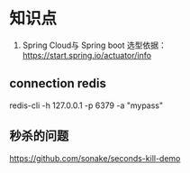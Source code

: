 # 知识点
1. Spring Cloud与 Spring boot 选型依据：https://start.spring.io/actuator/info


## connection redis
redis-cli -h 127.0.0.1 -p 6379 -a "mypass"


## 秒杀的问题
https://github.com/sonake/seconds-kill-demo


